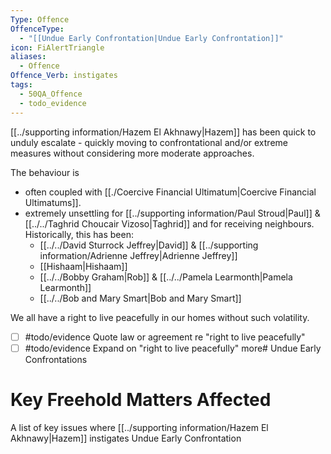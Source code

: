 ```yaml
---
Type: Offence
OffenceType:
  - "[[Undue Early Confrontation|Undue Early Confrontation]]"
icon: FiAlertTriangle
aliases:
  - Offence
Offence_Verb: instigates
tags:
  - 50QA_Offence
  - todo_evidence
---
```

[[../supporting information/Hazem El Akhnawy|Hazem]] has been quick to unduly escalate - quickly moving to confrontational and/or extreme measures without considering more moderate approaches.

The behaviour is 
- often coupled with [[./Coercive Financial Ultimatum|Coercive Financial Ultimatums]]. 
- extremely unsettling for [[../supporting information/Paul Stroud|Paul]] & [[../../Taghrid Choucair Vizoso|Taghrid]] and for receiving neighbours. Historically, this has been:
	- [[../../David Sturrock Jeffrey|David]] & [[../supporting information/Adrienne Jeffrey|Adrienne Jeffrey]]
	- [[Hishaam|Hishaam]]
	- [[../../Bobby Graham|Rob]] & [[../../Pamela Learmonth|Pamela Learmonth]]
	- [[../../Bob and Mary Smart|Bob and Mary Smart]]

We all have a right to live peacefully in our homes without such volatility.
- [ ] #todo/evidence Quote law or agreement re "right to live peacefully"
- [ ] #todo/evidence Expand on "right to live peacefully" more# Undue Early Confrontations

# Key Freehold Matters Affected
A list of key issues where [[../supporting information/Hazem El Akhnawy|Hazem]] instigates Undue Early Confrontation

